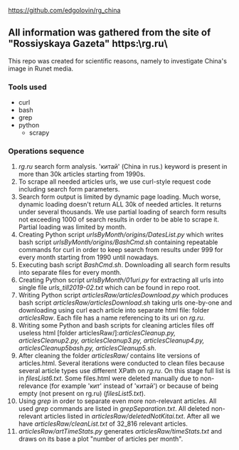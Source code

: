 https://github.com/edgolovin/rg_china

## All information was gathered from the site of "Rossiyskaya Gazeta" https:\\rg.ru\

This repo was created for scientific reasons, namely to investigate China's image in Runet media.

### Tools used
* curl
* bash
* grep
* python
	* scrapy

### Operations sequence
1. *rg.ru* search form analysis. 'китай' (China in rus.) keyword is present in more than 30k articles starting from 1990s.
2. To scrape all needed articles urls, we use curl-style request code including search form parameters.
3. Search form output is limited by dynamic page loading. Much worse, dynamic loading doesn't return ALL 30k of needed articles. It returns under several thousands. We use partial loading of search form results not exceeding 1000 of search results in order to be able to scrape it. Partial loading was limited by month.
4. Creating Python script _urlsByMonth/origins/DatesList.py_ which writes bash script _urlsByMonth/origins/BashCmd.sh_ containing repeatable commands for curl in order to keep search from results under 999 for every month starting from 1990 until nowadays.
5. Executing bash script _BashCmd.sh_. Downloading all search form results into separate files for every month.
6. Creating Python script _urlsByMonth/01uri.py_ for extracting all urls into single file _urls_till2019-02.txt_ which can be found in repo root.
7. Writing Python script _articlesRaw/articlesDownload.py_ which produces bash script _articlesRaw/articlesDownload.sh_ taking urls one-by-one and downloading using curl each article into separate html file: folder _articlesRaw_. Each file has a name referencing to its uri on *rg.ru*.
8. Writing some Python and bash scripts for cleaning articles files off useless html [folder articlesRaw/]:_articlesCleanup.py, articlesCleanup2.py, articlesCleanup3.py, articlesCleanup4.py, articlesCleanup5bash.py, articlesCleanup5.sh_.
9. After cleaning the folder _articlesRaw/_ contains lite versions of articles.html. Several iterations were conducted to clean files because several article types use different XPath on *rg.ru*. On this stage full list is in _filesList6.txt_. Some files.html were deleted manually due to non-relevance (for example 'кит' instead of 'китай') or because of being empty (not present on rg.ru) (_filesList5.txt_).
10. Using _grep_ in order to separate even more non-relevant articles. All used _grep_ commands are listed in _grepSeparation.txt_. All deleted non-relevant articles listed in _articlesRaw/deletedNotKitai.txt_. After all we have _articlesRaw/cleanList.txt_ of 32_816 relevant articles.
11. _articlesRaw/artTimeStats.py_ generates _articlesRaw/timeStats.txt_ and draws on its base a plot "number of articles per month".